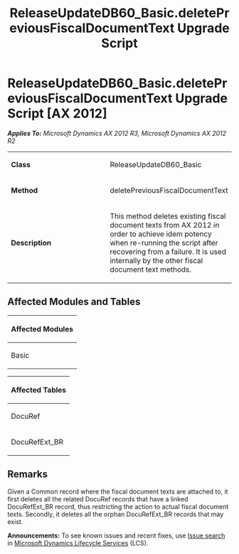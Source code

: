 ﻿---
title: ReleaseUpdateDB60_Basic.deletePreviousFiscalDocumentText Upgrade Script
TOCTitle: ReleaseUpdateDB60_Basic.deletePreviousFiscalDocumentText Upgrade Script
ms:assetid: 12e17b56-7e86-4e00-fa60-42c575ec7dd2
ms:mtpsurl: https://msdn.microsoft.com/en-us/library/JJ735842(v=AX.60)
ms:contentKeyID: 49706753
ms.date: 05/18/2015
mtps_version: v=AX.60
---

# ReleaseUpdateDB60\_Basic.deletePreviousFiscalDocumentText Upgrade Script [AX 2012]


_**Applies To:** Microsoft Dynamics AX 2012 R3, Microsoft Dynamics AX 2012 R2_

<table>
<colgroup>
<col style="width: 50%" />
<col style="width: 50%" />
</colgroup>
<tbody>
<tr class="odd">
<td><p><strong>Class</strong></p></td>
<td><p>ReleaseUpdateDB60_Basic</p></td>
</tr>
<tr class="even">
<td><p><strong>Method</strong></p></td>
<td><p>deletePreviousFiscalDocumentText</p></td>
</tr>
<tr class="odd">
<td><p><strong>Description</strong></p></td>
<td><p>This method deletes existing fiscal document texts from AX 2012 in order to achieve idem potency when re-running the script after recovering from a failure. It is used internally by the other fiscal document text methods.</p></td>
</tr>
</tbody>
</table>


## Affected Modules and Tables

<table>
<colgroup>
<col style="width: 100%" />
</colgroup>
<thead>
<tr class="header">
<th><p>Affected Modules</p></th>
</tr>
</thead>
<tbody>
<tr class="odd">
<td><p>Basic</p></td>
</tr>
</tbody>
</table>


<table>
<colgroup>
<col style="width: 100%" />
</colgroup>
<thead>
<tr class="header">
<th><p>Affected Tables</p></th>
</tr>
</thead>
<tbody>
<tr class="odd">
<td><p>DocuRef</p></td>
</tr>
<tr class="even">
<td><p>DocuRefExt_BR</p></td>
</tr>
</tbody>
</table>


## Remarks

Given a Common record where the fiscal document texts are attached to, it first deletes all the related DocuRef records that have a linked DocuRefExt\_BR record, thus restricting the action to actual fiscal document texts. Secondly, it deletes all the orphan DocuRefExt\_BR records that may exist.

  
**Announcements:** To see known issues and recent fixes, use [Issue search](http://go.microsoft.com/fwlink/?linkid=389258) in [Microsoft Dynamics Lifecycle Services](http://go.microsoft.com/fwlink/?linkid=306505) (LCS).

